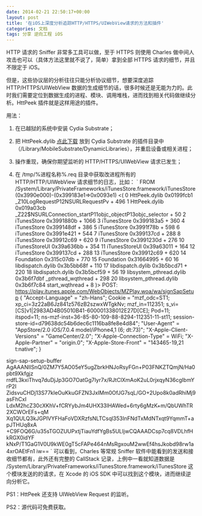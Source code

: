 ```yaml
---
date: 2014-02-21 22:50:17+00:00
layout: post
title: '在iOS上深度分析追踪HTTP/HTTPS/UIWebView请求的方法和插件'
categories: 文档
tags: 分享 逆向工程 iOS
---
```


HTTP 请求的 Sniffer 非常多工具可以做，至于 HTTPS 则使用 Charles 做中间人攻击也可以（具体方法这里就不说了，简单）拿到全部 HTTPS 请求的细节，并且不限定于 iOS。

但是，这些协议层的分析往往只能分析协议细节，想要深度追踪 HTTP/HTTPS/UIWebView 数据的生成细节的话，很多时候还是无能为力的。此时我们需要定位到数据生成的进程、模块、调用堆栈，进而找到相关代码做继续分析。HttPeek 插件就是这样用途的插件。

用法：

1. 在已越狱的系统中安装 Cydia Substrate；

2. 把 HttPeek.dylib [点此下载](https://github.com/Yonsm/CeleWare/raw/master/HttPeek/Release/HttPeek.dylib) 放到 Cydia Substrate 的插件目录中（/Library/MobileSubstrate/DynamicLibraries），并重启设备或相关进程；

3. 操作重现，确保你期望监听的 HTTP/HTTPS/UIWebView 请求已发生；

4. 在 /tmp/%进程名称%.req 目录中获取改进程所有的 HTTP/HTTP/UIWebView 请求细节的日志，比如：
`
FROM /System/Library/PrivateFrameworks/iTunesStore.framework/iTunesStore(0x3990e000)-<redacted>(0x399183e1=>0x0093e1)
<(
	0   HttPeek.dylib                       0x0199fcb1 _Z10LogRequestP12NSURLRequestPv + 496
	1   HttPeek.dylib                       0x019a03cb _Z22$NSURLConnection_startP11objc_objectP13objc_selector + 50
	2   iTunesStore                         0x3991880b <redacted> + 1066
	3   iTunesStore                         0x399183a5 <redacted> + 360
	4   iTunesStore                         0x399148df <redacted> + 386
	5   iTunesStore                         0x3991f78b <redacted> + 598
	6   iTunesStore                         0x3991e421 <redacted> + 544
	7   iTunesStore                         0x399137cd <redacted> + 288
	8   iTunesStore                         0x39912c69 <redacted> + 620
	9   iTunesStore                         0x3991230d <redacted> + 276
	10  iTunesStoreUI                       0x39a636bb <redacted> + 354
	11  iTunesStoreUI                       0x39a63011 <redacted> + 164
	12  iTunesStore                         0x399137cd <redacted> + 288
	13  iTunesStore                         0x39912c69 <redacted> + 620
	14  Foundation                          0x315c07db <redacted> + 770
	15  Foundation                          0x31664995 <redacted> + 60
	16  libdispatch.dylib                   0x3b5bb68f <redacted> + 110
	17  libdispatch.dylib                   0x3b5bcd71 <redacted> + 220
	18  libdispatch.dylib                   0x3b5bcf59 <redacted> + 56
	19  libsystem_pthread.dylib             0x3b6f7dbf _pthread_wqthread + 298
	20  libsystem_pthread.dylib             0x3b6f7c84 start_wqthread + 8
)>
POST: https://play.itunes.apple.com/WebObjects/MZPlay.woa/wa/signSapSetup
{
    "Accept-Language" = "zh-Hans";
    Cookie = "mzf_odc=ST1; xp_ci=3z22aB6Jz841z576zB2szwxWTgkNv; mzf_in=112351; s_vi=[CS]v1|2983AD4B05010B41-600001338012E27D[CE]; Pod=11; itspod=11; ns-mzf-inst=36-85-80-109-88-8294-112351-11-st11; session-store-id=d79638dc54b6dec6c1116ba8fe8e4d84";
    "User-Agent" = "AppStore/2.0 iOS/7.0.4 model/iPhone4,1 (6; dt:73)";
    "X-Apple-Client-Versions" = "GameCenter/2.0";
    "X-Apple-Connection-Type" = WiFi;
    "X-Apple-Partner" = "origin.0";
    "X-Apple-Store-Front" = "143465-19,21 t:native";
}

<?xml version="1.0" encoding="UTF-8"?>
<!DOCTYPE plist PUBLIC "-//Apple//DTD PLIST 1.0//EN" "http://www.apple.com/DTDs/PropertyList-1.0.dtd">
<plist version="1.0">
<dict>
	<key>sign-sap-setup-buffer</key>
	<data>
	AgAAANIISnQ/0ZM7Y5AO05eY5ugZbrkHNJoRsyFGn+P03FNKZTQmjN/Ha0pbt9Xkfgjz
	rrdfL3kxiThvq7duDjJp3GO7OatGg7Iyr7x/RJtClXmAoK2uL0rjxqyN36cgIbmYrP2I
	ZidsvuCHDj13S77kleOuKkuGFZN3JxIMm0OfJG7sqL/GO+2Upo8k0adRhiMj9asFhCxI
	LdxM2hcZ30cXKhV+fCRYybJm4UHX33lHAWed+6rty6gMzK+m/QbUWhTR2XCWOrEFs+qM
	Xq1QULQ3kJGPlVYFHaFoVDXRzfsNLTCsql353InFNdTxMdNTxqt9YqmmT+apJTHUq8xA
	+C9FOQ6G/u35sTGOZUUPxtjTiauYdfYgBs5ULIjwCQAAADCsp7cq8VDLhfHkRGX0idYF
	kNxP/T1GaG1V0U9kWE0gT5cFAPe464nMsRgxouM2wwEf4hsJkobd98rw1a4xrOAEtFn1
	iw==
	</data>
</dict>
</plist>
`
  可以看到，Charles 等常规 Sniffer 软件中能看到的发送和接收细节都有，此外还有完整的 CallStack 记录，上例中一看就知道数据是 /System/Library/PrivateFrameworks/iTunesStore.framework/iTunesStore 这个模块发送的的请求，在 Xcode 的 iOS SDK 中可以找到这个模块，进而继续逆向分析它。

  PS1：HttPeek 还支持 UIWebView Request 的监听。

  PS2：源代码可免费获取。
